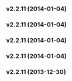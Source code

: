 <a name="v2.2.11"></a>
### v2.2.11 (2014-01-04)

<a name="v2.2.11"></a>
### v2.2.11 (2014-01-04)

<a name="v2.2.11"></a>
### v2.2.11 (2014-01-04)

<a name="v2.2.11"></a>
### v2.2.11 (2014-01-04)

<a name="v2.2.11"></a>
### v2.2.11 (2013-12-30)

